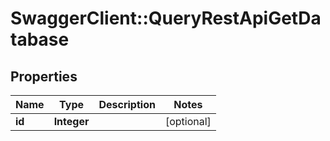 # SwaggerClient::QueryRestApiGetDatabase

## Properties
Name | Type | Description | Notes
------------ | ------------- | ------------- | -------------
**id** | **Integer** |  | [optional] 

